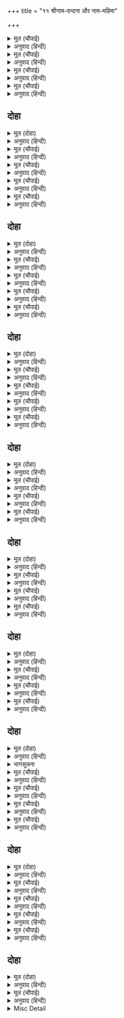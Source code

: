 +++
title = "११ श्रीनाम-वन्दना और नाम-महिमा"

+++


<details><summary>मूल (चौपाई)</summary>

बंदउँ नाम राम रघुबर को।  
हेतु कृसानु भानु हिमकर को॥  
बिधि हरि हरमय बेद प्रान सो।  
अगुन अनूपम गुन निधान सो॥
</details>

<details><summary>अनुवाद (हिन्दी)</summary>

मैं श्रीरघुनाथजीके नाम ‘राम’ की वन्दना करता हूँ, जो कृशानु (अग्नि), भानु (सूर्य) और हिमकर (चन्द्रमा) का हेतु अर्थात् ‘र’ ‘आ’ और ‘म’ रूपसे बीज है। वह ‘राम’ नाम ब्रह्मा, विष्णु और शिवरूप है। वह वेदोंका प्राण है; निर्गुण, उपमारहित और गुणोंका भण्डार है॥ १॥
</details>

<details><summary>मूल (चौपाई)</summary>

महामंत्र जोइ जपत महेसू।  
कासीं मुकुति हेतु उपदेसू॥  
महिमा जासु जान गनराऊ।  
प्रथम पूजिअत नाम प्रभाऊ॥
</details>

<details><summary>अनुवाद (हिन्दी)</summary>

जो महामन्त्र है, जिसे महेश्वर श्रीशिवजी जपते हैं और उनके द्वारा जिसका उपदेश काशीमें मुक्तिका कारण है, तथा जिसकी महिमाको गणेशजी जानते हैं, जो इस ‘राम’ नामके प्रभावसे ही सबसे पहले पूजे जाते हैं॥ २॥
</details>

<details><summary>मूल (चौपाई)</summary>

जान आदिकबि नाम प्रतापू।  
भयउ सुद्ध करि उलटा जापू॥  
सहस नाम सम सुनि सिव बानी।  
जपि जेईं पिय संग भवानी॥
</details>

<details><summary>अनुवाद (हिन्दी)</summary>

आदिकवि श्रीवाल्मीकिजी रामनामके प्रतापको जानते हैं, जो उलटा नाम (‘मरा’, ‘मरा’) जपकर पवित्र हो गये। श्रीशिवजीके इस वचनको सुनकर कि एक राम-नाम सहस्र नामके समान है, पार्वतीजी सदा अपने पति (श्रीशिवजी) के साथ रामनामका जप करती रहती हैं॥ ३॥
</details>

<details><summary>मूल (चौपाई)</summary>

हरषे हेतु हेरि हर ही को।  
किय भूषन तिय भूषन ती को॥  
नाम प्रभाउ जान सिव नीको।  
कालकूट फलु दीन्ह अमी को॥
</details>

<details><summary>अनुवाद (हिन्दी)</summary>

नामके प्रति पार्वतीजीके हृदयकी ऐसी प्रीति देखकर श्रीशिवजी हर्षित हो गये और उन्होंने स्त्रियोंमें भूषणरूप (पतिव्रताओंमें शिरोमणि) पार्वतीजीको अपना भूषण बना लिया (अर्थात् उन्हें अपने अङ्गमें धारण करके अर्द्धाङ्गिनी बना लिया)। नामके प्रभावको श्रीशिवजी भलीभाँति जानते हैं, जिस (प्रभाव) के कारण कालकूट जहरने उनको अमृतका फल दिया॥४॥
</details>

## दोहा


<details><summary>मूल (दोहा)</summary>

बरषा रितु रघुपति भगति तुलसी सालि सुदास।  
राम नाम बर बरन जुग सावन भादव मास॥ १९॥
</details>

<details><summary>अनुवाद (हिन्दी)</summary>

श्रीरघुनाथजीकी भक्ति वर्षा-ऋतु है, तुलसीदासजी कहते हैं कि उत्तम सेवकगण धान हैं और ‘राम’ नामके दो सुन्दर अक्षर सावन-भादोंके महीने हैं॥ १९॥
</details>

<details><summary>मूल (चौपाई)</summary>

आखर मधुर मनोहर दोऊ।  
बरन बिलोचन जन जिय जोऊ॥  
सुमिरत सुलभ सुखद सब काहू।  
लोक लाहु परलोक निबाहू॥
</details>

<details><summary>अनुवाद (हिन्दी)</summary>

दोनों अक्षर मधुर और मनोहर हैं, जो वर्णमालारूपी शरीरके नेत्र हैं, भक्तोंके जीवन हैं तथा स्मरण करनेमें सबके लिये सुलभ और सुख देनेवाले हैं, और जो इस लोकमें लाभ और परलोकमें निर्वाह करते हैं (अर्थात् भगवान् के दिव्य धाममें दिव्य देहसे सदा भगवत्सेवामें नियुक्त रखते हैं)॥ १॥
</details>

<details><summary>मूल (चौपाई)</summary>

कहत सुनत सुमिरत सुठि नीके।  
राम लखन सम प्रिय तुलसी के॥  
बरनत बरन प्रीति बिलगाती।  
ब्रह्म जीव सम सहज सँघाती॥
</details>

<details><summary>अनुवाद (हिन्दी)</summary>

ये कहने, सुनने और स्मरण करनेमें बहुत ही अच्छे (सुन्दर और मधुर) हैं; तुलसीदासको तो श्रीराम-लक्ष्मणके समान प्यारे हैं। इनका (‘र’ और ‘म’ का) अलग-अलग वर्णन करनेमें प्रीति बिलगाती है (अर्थात् बीजमन्त्रकी दृष्टिसे इनके उच्चारण, अर्थ और फलमें भिन्नता दीख पड़ती है) परन्तु हैं ये जीव और ब्रह्मके समान स्वभावसे ही साथ रहनेवाले (सदा एकरूप और एकरस)॥ २॥
</details>

<details><summary>मूल (चौपाई)</summary>

नर नारायन सरिस सुभ्राता।  
जग पालक बिसेषि जन त्राता॥  
भगति सुतिय कल करन बिभूषन।  
जग हित हेतु बिमल बिधु पूषन॥
</details>

<details><summary>अनुवाद (हिन्दी)</summary>

ये दोनों अक्षर नर-नारायणके समान सुन्दर भाई हैं, ये जगत् का पालन और विशेषरूपसे भक्तोंकी रक्षा करनेवाले हैं। ये भक्तिरूपिणी सुन्दर स्त्रीके कानोंके सुन्दर आभूषण (कर्णफूल) हैं और जगत् के हितके लिये निर्मल चन्द्रमा और सूर्य हैं॥ ३॥
</details>

<details><summary>मूल (चौपाई)</summary>

स्वाद तोष सम सुगति सुधा के।  
कमठ सेष सम धर बसुधा के॥  
जन मन मंजु कंज मधुकर से।  
जीह जसोमति हरि हलधर से॥
</details>

<details><summary>अनुवाद (हिन्दी)</summary>

ये सुन्दर गति (मोक्ष) रूपी अमृतके स्वाद और तृप्तिके समान हैं, कच्छप और शेषजीके समान पृथ्वीके धारण करनेवाले हैं, भक्तोंके मनरूपी सुन्दर कमलमें विहार करनेवाले भौंरेके समान हैं और जीभरूपी यशोदाजीके लिये श्रीकृष्ण और बलरामजीके समान (आनन्द देनेवाले) हैं॥ ४॥
</details>

## दोहा


<details><summary>मूल (दोहा)</summary>

एकु छत्रु एकु मुकुटमनि सब बरननि पर जोउ।  
तुलसी रघुबर नाम के बरन बिराजत दोउ॥ २०॥
</details>

<details><summary>अनुवाद (हिन्दी)</summary>

तुलसीदासजी कहते हैं—श्रीरघुनाथजीके नामके दोनों अक्षर बड़ी शोभा देते हैं, जिनमेंसे एक (रकार) छत्ररूप (रेर्फ)से और दूसरा (मकार) मुकुटमणि (अनुस्वार.) रूपसे सब अक्षरोंके ऊपर हैं॥ २०॥
</details>

<details><summary>मूल (चौपाई)</summary>

समुझत सरिस नाम अरु नामी।  
प्रीति परसपर प्रभु अनुगामी॥  
नाम रूप दुइ ईस उपाधी।  
अकथ अनादि सुसामुझि साधी॥
</details>

<details><summary>अनुवाद (हिन्दी)</summary>

समझनेमें नाम और नामी दोनों एक-से हैं, किन्तु दोनोंमें परस्पर स्वामी और सेवकके समान प्रीति है (अर्थात् नाम और नामीमें पूर्ण एकता होनेपर भी जैसे स्वामीके पीछे सेवक चलता है, उसी प्रकार नामके पीछे नामी चलते हैं। प्रभु श्रीरामजी अपने ‘राम’ नामका ही अनुगमन करते हैं, नाम लेते ही वहाँ आ जाते हैं)। नाम और रूप दोनों ईश्वरकी उपाधि हैं; ये (भगवान् के नाम और रूप) दोनों अनिर्वचनीय हैं, अनादि हैं और सुन्दर (शुद्ध भक्तियुक्त) बुद्धिसे ही इनका (दिव्य अविनाशी) स्वरूप जाननेमें आता है॥ १॥
</details>

<details><summary>मूल (चौपाई)</summary>

को बड़ छोट कहत अपराधू।  
सुनि गुन भेदु समुझिहहिं साधू॥  
देखिअहिं रूप नाम आधीना।  
रूप ग्यान नहिं नाम बिहीना॥
</details>

<details><summary>अनुवाद (हिन्दी)</summary>

इन (नाम और रूप) में कौन बड़ा है, कौन छोटा, यह कहना तो अपराध है। इनके गुणोंका तारतम्य (कमी-बेशी) सुनकर साधु पुरुष स्वयं ही समझ लेंगे। रूप नामके अधीन देखे जाते हैं, नामके बिना रूपका ज्ञान नहीं हो सकता॥ २॥
</details>

<details><summary>मूल (चौपाई)</summary>

रूप बिसेष नाम बिनु जानें।  
करतल गत न परहिं पहिचानें॥  
सुमिरिअ नाम रूप बिनु देखें।  
आवत हृदयँ सनेह बिसेषें॥
</details>

<details><summary>अनुवाद (हिन्दी)</summary>

कोई-सा विशेष रूप बिना उसका नाम जाने हथेलीपर रखा हुआ भी पहचाना नहीं जा सकता और रूपके बिना देखे भी नामका स्मरण किया जाय तो विशेष प्रेमके साथ वह रूप हृदयमें आ जाता है॥ ३॥
</details>

<details><summary>मूल (चौपाई)</summary>

नाम रूप गति अकथ कहानी।  
समुझत सुखद न परति बखानी॥  
अगुन सगुन बिच नाम सुसाखी।  
उभय प्रबोधक चतुर दुभाषी॥
</details>

<details><summary>अनुवाद (हिन्दी)</summary>

नाम और रूपकी गतिकी कहानी (विशेषताकी कथा) अकथनीय है। वह समझनेमें सुखदायक है, परन्तु उसका वर्णन नहीं किया जा सकता। निर्गुण और सगुणके बीचमें नाम सुन्दर साक्षी है और दोनोंका यथार्थ ज्ञान करानेवाला चतुर दुभाषिया है॥ ४॥
</details>

## दोहा


<details><summary>मूल (दोहा)</summary>

राम नाम मनिदीप धरु जीह देहरीं द्वार।  
तुलसी भीतर बाहेरहुँ जौं चाहसि उजिआर॥ २१॥
</details>

<details><summary>अनुवाद (हिन्दी)</summary>

तुलसीदासजी कहते हैं, यदि तू भीतर और बाहर दोनों ओर उजाला चाहता है तो मुखरूपी द्वारकी जीभरूपी देहलीपर रामनामरूपी मणि-दीपकको रख॥ २१॥
</details>

<details><summary>मूल (चौपाई)</summary>

नाम जीहँ जपि जागहिं जोगी।  
बिरति बिरंचि प्रपंच बियोगी॥  
ब्रह्मसुखहि अनुभवहिं अनूपा।  
अकथ अनामय नाम न रूपा॥
</details>

<details><summary>अनुवाद (हिन्दी)</summary>

ब्रह्माके बनाये हुए इस प्रपञ्च (दृश्य जगत् ) से भलीभाँति छूटे हुए वैराग्यवान् मुक्त योगी पुरुष इस नामको ही जीभसे जपते हुए (तत्त्वज्ञानरूपी दिनमें) जागते हैं और नाम तथा रूपसे रहित अनुपम, अनिर्वचनीय, अनामय ब्रह्मसुखका अनुभव करते हैं॥ १॥
</details>

<details><summary>मूल (चौपाई)</summary>

जाना चहहिं गूढ़ गति जेऊ।  
नाम जीहँ जपि जानहिं तेऊ॥  
साधक नाम जपहिं लय लाएँ।  
होहिं सिद्ध अनिमादिक पाएँ॥
</details>

<details><summary>अनुवाद (हिन्दी)</summary>

जो परमात्माके गूढ़ रहस्यको (यथार्थ महिमाको) जानना चाहते हैं, वे (जिज्ञासु) भी नामको जीभसे जपकर उसे जान लेते हैं। (लौकिक सिद्धियोंके चाहनेवाले अर्थार्थी) साधक लौ लगाकर नामका जप करते हैं और अणिमादि (आठों) सिद्धियोंको पाकर सिद्ध हो जाते हैं॥ २॥
</details>

<details><summary>मूल (चौपाई)</summary>

जपहिं नामु जन आरत भारी।  
मिटहिं कुसंकट होहिं सुखारी॥  
राम भगत जग चारि प्रकारा।  
सुकृती चारिउ अनघ उदारा॥
</details>

<details><summary>अनुवाद (हिन्दी)</summary>

(संकटसे घबराये हुए) आर्त भक्त नामजप करते हैं तो उनके बड़े भारी बुरे-बुरे संकट मिट जाते हैं और वे सुखी हो जाते हैं। जगत् में चार प्रकारके (१-अर्थार्थी—धनादिकी चाहसे भजनेवाले, २-आर्त—संकटकी निवृत्तिके लिये भजनेवाले, ३-जिज्ञासु—भगवान् को जाननेकी इच्छासे भजनेवाले, ४-ज्ञानी—भगवान् को तत्त्वसे जानकर स्वाभाविक ही प्रेमसे भजनेवाले) रामभक्त हैं और चारों ही पुण्यात्मा, पापरहित और उदार हैं॥ ३॥
</details>

<details><summary>मूल (चौपाई)</summary>

चहू चतुर कहुँ नाम अधारा।  
ग्यानी प्रभुहि बिसेषि पिआरा॥  
चहुँ जुग चहुँ श्रुति नाम प्रभाऊ।  
कलि बिसेषि नहिं आन उपाऊ॥
</details>

<details><summary>अनुवाद (हिन्दी)</summary>

चारों ही चतुर भक्तोंको नामका ही आधार है; इनमें ज्ञानी भक्त प्रभुको विशेषरूपसे प्रिय है। यों तो चारों युगोंमें और चारों ही वेदोंमें नामका प्रभाव है, परन्तु कलियुगमें विशेषरूपसे है। इसमें तो (नामको छोड़कर) दूसरा कोई उपाय ही नहीं है॥ ४॥
</details>

## दोहा


<details><summary>मूल (दोहा)</summary>

सकल कामना हीन जे राम भगति रस लीन।  
नाम सुप्रेम पियूष ह्रद तिन्हहुँ किए मन मीन॥ २२॥
</details>

<details><summary>अनुवाद (हिन्दी)</summary>

जो सब प्रकारकी (भोग और मोक्षकी भी) कामनाओंसे रहित और श्रीरामभक्तिके रसमें लीन हैं, उन्होंने भी नामके सुन्दर प्रेमरूपी अमृतके सरोवरमें अपने मनको मछली बना रखा है (अर्थात् वे नामरूपी सुधाका निरन्तर आस्वादन करते रहते हैं, क्षणभर भी उससे अलग होना नहीं चाहते)॥ २२॥
</details>

<details><summary>मूल (चौपाई)</summary>

अगुन सगुन दुइ ब्रह्म सरूपा।  
अकथ अगाध अनादि अनूपा॥  
मोरें मत बड़ नामु दुहू तें।  
किए जेहिं जुग निज बस निज बूतें॥
</details>

<details><summary>अनुवाद (हिन्दी)</summary>

निर्गुण और सगुण—ब्रह्मके दो स्वरूप हैं। ये दोनों ही अकथनीय, अथाह, अनादि और अनुपम हैं। मेरी सम्मतिमें नाम इन दोनोंसे बड़ा है, जिसने अपने बलसे दोनोंको अपने वशमें कर रखा है॥ १॥
</details>

<details><summary>मूल (चौपाई)</summary>

प्रौढ़ि सुजन जनि जानहिं जन की।  
कहउँ प्रतीति प्रीति रुचि मन की॥  
एकु दारुगत देखिअ एकू।  
पावक सम जुग ब्रह्म बिबेकू॥  
उभय अगम जुग सुगम नाम तें।  
कहेउँ नामु बड़ ब्रह्म राम तें॥  
ब्यापकु एकु ब्रह्म अबिनासी।  
सत चेतन घन आनँद रासी॥
</details>

<details><summary>अनुवाद (हिन्दी)</summary>

सज्जनगण इस बातको मुझ दासकी ढिठाई या केवल काव्योक्ति न समझें। मैं अपने मनके विश्वास, प्रेम और रुचिकी बात कहता हूँ। (निर्गुण और सगुण) दोनों प्रकारके ब्रह्मका ज्ञान अग्निके समान है। निर्गुण उस अप्रकट अग्निके समान है जो काठके अंदर है, परन्तु दीखती नहीं; और सगुण उस प्रकट अग्निके समान है जो प्रत्यक्ष दीखती है। (तत्त्वतः दोनों एक ही हैं; केवल प्रकट-अप्रकटके भेदसे भिन्न मालूम होती हैं। इसी प्रकार निर्गुण और सगुण तत्त्वतः एक ही हैं। इतना होनेपर भी) दोनों ही जाननेमें बड़े कठिन हैं, परन्तु नामसे दोनों सुगम हो जाते हैं। इसीसे मैंने नामको (निर्गुण) ब्रह्मसे और (सगुण) रामसे बड़ा कहा है, ब्रह्म व्यापक है, एक है, अविनाशी है; सत्ता, चैतन्य और आनन्दकी घनराशि है॥ २-३॥
</details>

<details><summary>मूल (चौपाई)</summary>

अस प्रभु हृदयँ अछत अबिकारी।  
सकल जीव जग दीन दुखारी॥  
नाम निरूपन नाम जतन तें।  
सोउ प्रगटत जिमि मोल रतन तें॥
</details>

<details><summary>अनुवाद (हिन्दी)</summary>

ऐसे विकाररहित प्रभुके हृदयमें रहते भी जगत् के सब जीव दीन और दुखी हैं। नामका निरूपण करके (नामके यथार्थ स्वरूप, महिमा, रहस्य और प्रभावको जानकर)नामका जतन करनेसे (श्रद्धापूर्वक नामजपरूपी साधन करनेसे) वही ब्रह्म ऐसे प्रकट हो जाता है जैसे रत्नके जाननेसे उसका मूल्य॥ ४॥
</details>

## दोहा


<details><summary>मूल (दोहा)</summary>

निरगुन तें एहि भाँति बड़ नाम प्रभाउ अपार।  
कहउँ नामु बड़ राम तें निज बिचार अनुसार॥ २३॥
</details>

<details><summary>अनुवाद (हिन्दी)</summary>

इस प्रकार निर्गुणसे नामका प्रभाव अत्यन्त बड़ा है। अब अपने विचारके अनुसार कहता हूँ कि नाम (सगुण) रामसे भी बड़ा है॥ २३॥
</details>

<details><summary>मूल (चौपाई)</summary>

राम भगत हित नर तनु धारी।  
सहि संकट किए साधु सुखारी॥  
नामु सप्रेम जपत अनयासा।  
भगत होहिं मुद मंगल बासा॥
</details>

<details><summary>अनुवाद (हिन्दी)</summary>

श्रीरामचन्द्रजीने भक्तोंके हितके लिये मनुष्य-शरीर धारण करके स्वयं कष्ट सहकर साधुओंको सुखी किया; परन्तु भक्तगण प्रेमके साथ नामका जप करते हुए सहजहीमें आनन्द और कल्याणके घर हो जाते हैं॥ १॥
</details>

<details><summary>मूल (चौपाई)</summary>

राम एक तापस तिय तारी।  
नाम कोटि खल कुमति सुधारी॥  
रिषि हित राम सुकेतुसुता की।  
सहित सेन सुत कीन्हि बिबाकी॥  
सहित दोष दुख दास दुरासा।  
दलइ नामु जिमि रबि निसि नासा॥  
भंजेउ राम आपु भव चापू।  
भव भय भंजन नाम प्रतापू॥
</details>

<details><summary>अनुवाद (हिन्दी)</summary>

श्रीरामजीने एक तपस्वीकी स्त्री (अहल्या) को ही तारा, परन्तु नामने करोड़ों दुष्टोंकी बिगड़ी बुद्धिको सुधार दिया। श्रीरामजीने ऋषि विश्वामित्रके हितके लिये एक सुकेतु यक्षकी कन्या ताड़काकी सेना और पुत्र (सुबाहु) सहित समाप्ति की; परन्तु नाम अपने भक्तोंके दोष, दुःख और दुराशाओंका इस तरह नाश कर देता है जैसे सूर्य रात्रिका। श्रीरामजीने तो स्वयं शिवजीके धनुषको तोड़ा, परन्तु नामका प्रताप ही संसारके सब भयोंका नाश करनेवाला है॥ २-३॥
</details>

<details><summary>मूल (चौपाई)</summary>

दंडक बनु प्रभु कीन्ह सुहावन।  
जन मन अमित नाम किए पावन॥  
निसिचर निकर दले रघुनंदन।  
नामु सकल कलि कलुष निकंदन॥
</details>

<details><summary>अनुवाद (हिन्दी)</summary>

प्रभु श्रीरामजीने (भयानक) दण्डक वनको सुहावना बनाया, परन्तु नामने असंख्य मनुष्योंके मनोंको पवित्र कर दिया। श्रीरघुनाथजीने राक्षसोंके समूहको मारा, परन्तु नाम तो कलियुगके सारे पापोंकी जड़ उखाड़नेवाला है॥ ४॥
</details>

## दोहा


<details><summary>मूल (दोहा)</summary>

सबरी गीध सुसेवकनि सुगति दीन्हि रघुनाथ।  
नाम उधारे अमित खल बेद बिदित गुन गाथ॥ २४॥
</details>

<details><summary>अनुवाद (हिन्दी)</summary>

श्रीरघुनाथजीने तो शबरी, जटायु आदि उत्तम सेवकोंको ही मुक्ति दी; परन्तु नामने अगनित दुष्टोंका उद्धार किया। नामके गुणोंकी कथा वेदोंमें प्रसिद्ध है॥ २४॥
</details>

<details><summary>मूल (चौपाई)</summary>

राम सुकंठ बिभीषन दोऊ।  
राखे सरन जान सबु कोऊ॥  
नाम गरीब अनेक नेवाजे।  
लोक बेद बर बिरिद बिराजे॥
</details>

<details><summary>अनुवाद (हिन्दी)</summary>

श्रीरामजीने सुग्रीव और विभीषण दोको ही अपने शरणमें रखा, यह सब कोई जानते हैं; परंतु नामने अनेक गरीबोंपर कृपा की है। नामका यह सुन्दर विरद लोक और वेदमें विशेषरूपसे प्रकाशित है॥ १॥
</details>

<details><summary>मूल (चौपाई)</summary>

राम भालु कपि कटकु बटोरा।  
सेतु हेतु श्रमु कीन्ह न थोरा॥  
नामु लेत भवसिंधु सुखाहीं।  
करहु बिचारु सुजन मन माहीं॥
</details>

<details><summary>अनुवाद (हिन्दी)</summary>

श्रीरामजीने तो भालू और बन्दरोंकी सेना बटोरी और समुद्रपर पुल बाँधनेके लिये थोड़ा परिश्रम नहीं किया; परंतु नाम लेते ही संसार-समुद्र सूख जाता है। सज्जनगण! मनमें विचार कीजिये (कि दोनोंमें कौन बड़ा है)॥ २॥
</details>

<details><summary>मूल (चौपाई)</summary>

राम सकुल रन रावनु मारा।  
सीय सहित निज पुर पगु धारा॥  
राजा रामु अवध रजधानी।  
गावत गुन सुर मुनि बर बानी॥  
सेवक सुमिरत नामु सप्रीती।  
बिनु श्रम प्रबल मोह दलु जीती॥  
फिरत सनेहँ मगन सुख अपनें।  
नाम प्रसाद सोच नहिं सपनें॥
</details>

<details><summary>अनुवाद (हिन्दी)</summary>

श्रीरामचन्द्रजीने कुटुम्बसहित रावणको युद्धमें मारा, तब सीतासहित उन्होंने अपने नगर (अयोध्या)में प्रवेश किया। राम राजा हुए, अवध उनकी राजधानी हुई, देवता और मुनि सुन्दर वाणीसे जिनके गुण गाते हैं। परंतु सेवक (भक्त) प्रेमपूर्वक नामके स्मरणमात्रसे बिना परिश्रम मोहकी प्रबल सेनाको जीतकर प्रेममें मग्न हुए अपने ही सुखमें विचरते हैं, नामके प्रसादसे उन्हें सपनेमें भी कोई चिन्ता नहीं सताती॥ ३-४॥
</details>

## दोहा


<details><summary>मूल (दोहा)</summary>

ब्रह्म राम तें नामु बड़ बर दायक बर दानि।  
रामचरित सत कोटि महँ लिय महेस जियँ जानि॥ २५॥
</details>

<details><summary>अनुवाद (हिन्दी)</summary>

इस प्रकार नाम (निर्गुण) ब्रह्म और (सगुण) राम दोनोंसे बड़ा है। यह वरदान देनेवालोंको भी वर देनेवाला है। श्रीशिवजीने अपने हृदयमें यह जानकर ही सौ करोड़ रामचरित्रमेंसे इस ‘राम’ नामको (साररूपसे चुनकर) ग्रहण किया है॥ २५॥
</details>

<details><summary>भागसूचना</summary>

मासपारायण, पहला विश्राम
</details>

<details><summary>मूल (चौपाई)</summary>

नाम प्रसाद संभु अबिनासी।  
साजु अमंगल मंगल रासी॥  
सुक सनकादि सिद्ध मुनि जोगी।  
नाम प्रसाद ब्रह्मसुख भोगी॥
</details>

<details><summary>अनुवाद (हिन्दी)</summary>

नामहीके प्रसादसे शिवजी अविनाशी हैं और अमङ्गल वेषवाले होनेपर भी मङ्गलकी राशि हैं। शुकदेवजी और सनकादि सिद्ध, मुनि, योगीगण नामके ही प्रसादसे ब्रह्मानन्दको भोगते हैं॥ १॥
</details>

<details><summary>मूल (चौपाई)</summary>

नारद जानेउ नाम प्रतापू।  
जग प्रिय हरि हरि हर प्रिय आपू॥  
नामु जपत प्रभु कीन्ह प्रसादू।  
भगत सिरोमनि भे प्रहलादू॥
</details>

<details><summary>अनुवाद (हिन्दी)</summary>

नारदजीने नामके प्रतापको जाना है। हरि सारे संसारको प्यारे हैं, (हरिको हर प्यारे हैं) और आप (श्रीनारदजी) हरि और हर दोनोंको प्रिय हैं। नामके जपनेसे प्रभुने कृपा की, जिससे प्रह्लाद भक्तशिरोमणि हो गये॥ २॥
</details>

<details><summary>मूल (चौपाई)</summary>

ध्रुवँ सगलानि जपेउ हरि नाऊँ।  
पायउ अचल अनूपम ठाऊँ॥  
सुमिरि पवनसुत पावन नामू।  
अपने बस करि राखे रामू॥
</details>

<details><summary>अनुवाद (हिन्दी)</summary>

ध्रुवजीने ग्लानिसे (विमाताके वचनोंसे दुखी होकर सकामभावसे) हरिनामको जपा और उसके प्रतापसे अचल अनुपम स्थान (ध्रुवलोक) प्राप्त किया। हनुमान् जी ने पवित्र नामका स्मरण करके श्रीरामजीको अपने वशमें कर रखा है॥ ३॥
</details>

<details><summary>मूल (चौपाई)</summary>

अपतु अजामिलु गजु गनिकाऊ।  
भए मुकुत हरि नाम प्रभाऊ॥  
कहौं कहाँ लगि नाम बड़ाई।  
रामु न सकहिं नाम गुन गाई॥
</details>

<details><summary>अनुवाद (हिन्दी)</summary>

नीच अजामिल, गज और गणिका (वेश्या) भी श्रीहरिके नामके प्रभावसे मुक्त हो गये। मैं नामकी बड़ाई कहाँतक कहूँ, राम भी नामके गुणोंको नहीं गा सकते॥ ४॥
</details>

## दोहा


<details><summary>मूल (दोहा)</summary>

नामु राम को कलपतरु कलि कल्यान निवासु।  
जो सुमिरत भयो भाँग तें तुलसी तुलसीदासु॥ २६॥
</details>

<details><summary>अनुवाद (हिन्दी)</summary>

कलियुगमें रामका नाम कल्पतरु (मनचाहा पदार्थ देनेवाला) और कल्याणका निवास (मुक्तिका घर) है, जिसको स्मरण करनेसे भाँग-सा (निकृष्ट) तुलसीदास तुलसीके समान (पवित्र) हो गया॥ २६॥
</details>

<details><summary>मूल (चौपाई)</summary>

चहुँ जुग तीनि काल तिहुँ लोका।  
भए नाम जपि जीव बिसोका॥  
बेद पुरान संत मत एहू।  
सकल सुकृत फल राम सनेहू॥
</details>

<details><summary>अनुवाद (हिन्दी)</summary>

(केवल कलियुगकी ही बात नहीं है,) चारों युगोंमें, तीनों कालोंमें और तीनों लोकोंमें नामको जपकर जीव शोकरहित हुए हैं। वेद, पुराण और संतोंका मत यही है कि समस्त पुण्योंका फल श्रीरामजीमें (या रामनाममें) प्रेम होना है॥ १॥
</details>

<details><summary>मूल (चौपाई)</summary>

ध्यानु प्रथम जुग मखबिधि दूजें।  
द्वापर परितोषत प्रभु पूजें॥  
कलि केवल मल मूल मलीना।  
पाप पयोनिधि जन मन मीना॥
</details>

<details><summary>अनुवाद (हिन्दी)</summary>

पहले (सत्य) युगमें ध्यानसे, दूसरे (त्रेता) युगमें यज्ञसे और द्वापरमें पूजनसे भगवान् प्रसन्न होते हैं; परंतु कलियुग केवल पापकी जड़ और मलिन है, इसमें मनुष्योंका मन पापरूपी समुद्रमें मछली बना हुआ है (अर्थात् पापसे कभी अलग होना ही नहीं चाहता; इससे ध्यान,यज्ञ और पूजन नहीं बन सकते)॥ २॥
</details>

<details><summary>मूल (चौपाई)</summary>

नाम कामतरु काल कराला।  
सुमिरत समन सकल जग जाला॥  
राम नाम कलि अभिमत दाता।  
हित परलोक लोक पितु माता॥
</details>

<details><summary>अनुवाद (हिन्दी)</summary>

ऐसे कराल (कलियुगके) कालमें तो नाम ही कल्पवृक्ष है, जो स्मरण करते ही संसारके सब जंजालोंको नाश कर देनेवाला है। कलियुगमें यह रामनाम मनोवाञ्छित फल देनेवाला है, परलोकका परम हितैषी और इस लोकका माता-पिता है (अर्थात् परलोकमें भगवान् का परमधाम देता है और इस लोकमें माता-पिताके समान सब प्रकारसे पालन और रक्षण करता है)॥ ३॥
</details>

<details><summary>मूल (चौपाई)</summary>

नहिं कलि करम न भगति बिबेकू।  
राम नाम अवलंबन एकू॥  
कालनेमि कलि कपट निधानू।  
नाम सुमति समरथ हनुमानू॥
</details>

<details><summary>अनुवाद (हिन्दी)</summary>

कलियुगमें न कर्म है, न भक्ति है और न ज्ञान ही है; रामनाम ही एक आधार है। कपटकी खान कलियुगरूपी कालनेमिके (मारनेके) लिये रामनाम ही बुद्धिमान् और समर्थ श्रीहनुमान् जी हैं॥ ४॥
</details>

## दोहा


<details><summary>मूल (दोहा)</summary>

राम नाम नरकेसरी कनककसिपु कलिकाल।  
जापक जन प्रहलाद जिमि पालिहि दलि सुरसाल॥ २७॥
</details>

<details><summary>अनुवाद (हिन्दी)</summary>

रामनाम श्रीनृसिंह भगवान् है, कलियुग हिरण्यकशिपु है और जप करनेवाले जन प्रह्लादके समान हैं; यह रामनाम देवताओंके शत्रु (कलियुगरूपी दैत्य) को मारकर जप करनेवालोंकी रक्षा करेगा॥ २७॥
</details>

<details><summary>मूल (चौपाई)</summary>

भायँ कुभायँ अनख आलसहूँ।  
नाम जपत मंगल दिसि दसहूँ॥  
सुमिरि सो नाम राम गुन गाथा।  
करउँ नाइ रघुनाथहि माथा॥
</details>

<details><summary>अनुवाद (हिन्दी)</summary>

अच्छे भाव (प्रेम) से, बुरे भाव (वैर) से, क्रोधसे या आलस्यसे, किसी तरहसे भी नाम जपनेसे दसों दिशाओंमें कल्याण होता है। उसी (परम कल्याणकारी) रामनामका स्मरण करके और श्रीरघुनाथजीको मस्तक नवाकर मैं रामजीके गुणोंका वर्णन करता हूँ॥ १॥
</details>

<details><summary>Misc Detail</summary>


</details>
